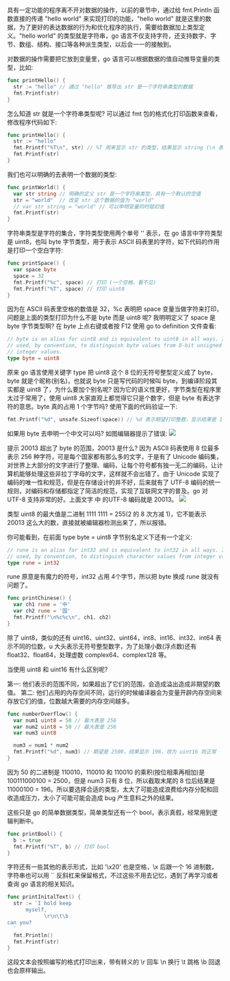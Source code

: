 具有一定功能的程序离不开对数据的操作，以前的章节中，通过给 fmt.Println 函数直接的传递 "hello world" 来实现打印的功能，"hello world" 就是这里的数据，为了更好的表达数据的行为和优化程序的执行，需要给数据加上类型定义。"hello world" 的类型就是字符串，go 语言不仅支持字符，还支持数字、字节、数组、结构、接口等各种派生类型，以后会一一的接触到。

对数据的操作需要把它放到变量里，go 语言可以根据数据的值自动推导变量的类型，比如:

```go
func printHello() {
  str := "hello" // 通过 "hello" 推导出 str 是一个字符串类型的数据
  fmt.Printf(str)
}
```

怎么知道 str 就是一个字符串类型呢? 可以通过 fmt 包的格式化打印函数来查看，修改程序代码如下:

```go
func printHello() {
  str := "hello"
  fmt.Printf("%T\n", str) // %T 用来显示 str 的类型，结果显示 string (\n 表示打印换行符)
  fmt.Printf(str)
}
```

我们也可以明确的去表明一个数据的类型:

```go
func printWorld() {
  var str string // 明确的定义 str 是一个字符串类型，具有一个默认的空值
  str = "world"  // 改变 str 这个数据的值为 "world" 
  // var str string = "world" // 可以申明变量同时赋初值
  fmt.Printf(str)
}
```

字符串类型是字符的集合，字符类型使用两个单号 '' 表示，在 go 语言中字符类型是 uint8，也叫 byte 字节类型，用于表示 ASCII 码表里的字符，如下代码的作用是打印一个空白字符:

```go
func printSpace() {
  var space byte
  space = 32
  fmt.Printf("%c", space) // 打印 (一个空格，看不见)
  fmt.Printf("%T", space) // 打印 uint8
}
```

因为在 ASCII 码表里空格的数值是 32，%c 表明把 space 变量当做字符来打印，问题是上面的类型打印为什么不是 byte 而是 uint8 呢? 我明明定义了 space 是 byte 字节类型啊? 在 byte 上点右键或者按 F12 使用 go to definition 文件查看:

```go
// byte is an alias for uint8 and is equivalent to uint8 in all ways. It is
// used, by convention, to distinguish byte values from 8-bit unsigned
// integer values.
type byte = uint8
```

原来 go 语言使用关键字 type 把 uint8 这个 8 位的无符号整型定义成了 byte，byte 就是个昵称(别名)，也就说 byte 只是写代码的时候叫 byte，到编译阶段其实都是 uint8 了，为什么要加个别名呢? 因为它的语义性更好，字节类型在程序里太过于常用了，使用 uint8 大家直观上都觉得它只是个数字，但是 byte 有表达字符的意思。byte 真的占用 1 个字节吗? 使用下面的代码验证一下:

```go
fmt.Printf("%d", unsafe.Sizeof(space)) // %d 表示期望打印整数，显示结果是 1
```

如果用 byte 去申明一个中文可以吗? 如图编辑器提示了错误:
![](https://develop-developer.oss-cn-hangzhou.aliyuncs.com/images/bE4FBH3wKP5NiKfAG-OC-GB-BTlWTYby53K6jLI101.png?x-oss-process=style/txt-water)

提示 20013 超出了 byte 的范围，20013 是什么? 因为 ASCII 码表使用 8 位最多表示 256 种字符，可是每个国家都有那么多的文字，于是有了 Unicode 编码集，对世界上大部分的文字进行了整理、编码，让每个符号都有独一无二的编码，让计算机能够处理这些非拉丁字母的文字，这样就不会出错了。由于 Unicode 实现了编码的唯一性和规范，但是在存储设计的并不好，后来就有了 UTF-8 编码的统一规则，对编码和存储都指定了简洁的规范，实现了互联网文字的普及。go 对 UTF-8 支持非常的好。上面文字 中 的UTF-8 编码就是 20013。
![](https://develop-developer.oss-cn-hangzhou.aliyuncs.com/images/gDWHWBCTytD55KYKY-ImSPOFHRdRPudNW_qG5mJnAk.png?x-oss-process=style/txt-water)

类型 uint8  的最大值是二进制 1111 1111 = 255(2 的 8 次方减 1)，它不能表示 20013 这么大的数，直接就被编辑器检测出来了，所以报错。

你可能看到，在前面 type byte = uint8 字节别名定义下还有一个定义:

```go
// rune is an alias for int32 and is equivalent to int32 in all ways. It is
// used, by convention, to distinguish character values from integer values.
type rune = int32
```

rune 原意是有魔力的符号，int32 占用 4个字节，所以把 byte 换成 rune 就没有问题了。

```go
func printChinese() {
  var ch1 rune = '中'
  var ch2 rune = '国'
  fmt.Printf("\n%c%c\n", ch1, ch2)
}
```

除了 uint8，类似的还有 uint16、uint32、uint64，int8、int16、int32、int64 表示不同的位数，u 大头表示无符号整型数字，为了处理小数(浮点数)还有 float32、float64，处理虚数 complex64、complex128 等。

当使用 uint8 和 uint16 有什么区别呢? 

第一: 他们表示的范围不同，如果超出了它们的范围，会造成溢出造成非期望的数值。
第二: 他们占用的内存空间不同，运行的时候编译器会为变量开辟内存空间来存放它们的值，位数越大需要的内存空间越多。

```go
func numberOverflow() {
  var num1 uint8 = 50 // 最大表是 256
  var num2 uint8 = 50 // 最大表是 256
  var num3 uint8

  num3 = num1 * num2
  fmt.Printf("%d", num3) // 期望是 2500，结果显示 196，改为 uint16 则正常
}
```

因为 50 的二进制是 110010，110010 和 110010 的乘积(按位相乘再相加)是 100111000100 = 2500，但是 num3 只有 8 位，所以截取末尾的 8 位后结果是 11000100 = 196。所以要选择合适的类型，太大了可能造成浪费给内存分配和回收造成压力，太小了可能可能会造成 bug 产生意料之外的结果。

这些只是 go 的简单数据类型，简单类型还有一个 bool，表示真假，经常用到逻辑判断中。

```go
func printBool() {
  b := true
  fmt.Printf("%T", b) // 打印 bool 
}
```

字符还有一些其他的表示形式，比如 '\x20' 也是空格，\x 后跟一个 16 进制数，字符串也可以用 `` 反斜杠来保留格式，不过这些不用去记忆，遇到了再学习或者查询 go 语言的相关知识。

```go
func printInitalText() {
  str := `I hold keep
      myself,
            \r\n\t\b
can you?
  `
  fmt.Println()
  fmt.Printf(str)
}
```

这段文本会按照编写的格式打印出来，带有转义的 \r 回车 \n 换行 \t 跳格 \b 回退 也会原样输出。
